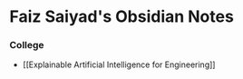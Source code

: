 # Faiz Saiyad's Obsidian Notes

### College


- [[Explainable Artificial Intelligence for Engineering]]
